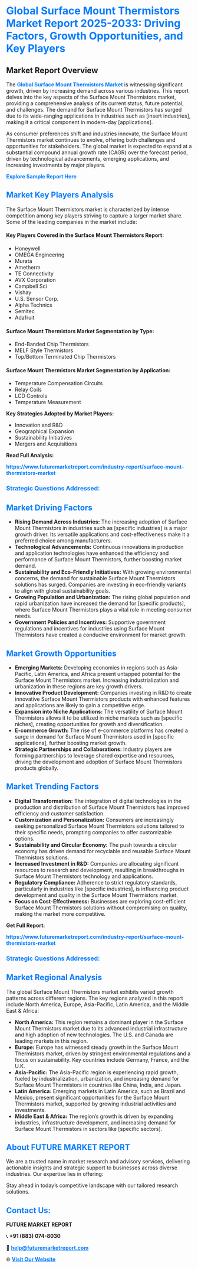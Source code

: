 <h1 style="color: #007BFF;">Global Surface Mount Thermistors Market Report 2025-2033: Driving Factors, Growth Opportunities, and Key Players</h1>

<section id="overview">
<h2>Market Report Overview</h2>
<p>The <a href="https://www.futuremarketreport.com/industry-report/surface-mount-thermistors-market" style="color: #007BFF; text-decoration: none;"><strong>Global Surface Mount Thermistors Market</strong></a> is witnessing significant growth, driven by increasing demand across various industries. This report delves into the key aspects of the Surface Mount Thermistors market, providing a comprehensive analysis of its current status, future potential, and challenges. The demand for Surface Mount Thermistors has surged due to its wide-ranging applications in industries such as [insert industries], making it a critical component in modern-day [applications].</p>
<p>As consumer preferences shift and industries innovate, the Surface Mount Thermistors market continues to evolve, offering both challenges and opportunities for stakeholders. The global market is expected to expand at a substantial compound annual growth rate (CAGR) over the forecast period, driven by technological advancements, emerging applications, and increasing investments by major players.</p>
</section>

<section id="overview">
<p><a href="https://www.futuremarketreport.com/request-sample/reportId=82499" style="color: #007BFF; text-decoration: none;"><strong>Explore Sample Report Here</strong></a></p>
</section>

<section id="key-players">
<h2 style="color: #007BFF;">Market Key Players Analysis</h2>
<p>The Surface Mount Thermistors market is characterized by intense competition among key players striving to capture a larger market share. Some of the leading companies in the market include:</p>
<h4>Key Players Covered in the Surface Mount Thermistors Report:</h4>
<ul><li>Honeywell</li><li>OMEGA Engineering</li><li>Murata</li><li>Ametherm</li><li>TE Connectivity</li><li>AVX Corporation</li><li>Campbell Sci</li><li>Vishay</li><li>U.S. Sensor Corp.</li><li>Alpha Technics</li><li>Semitec</li><li>Adafruit</li></ul>
<h4>Surface Mount Thermistors Market Segmentation by Type:</h4>
<ul><li>End-Banded Chip Thermistors</li><li>MELF Style Thermistors</li><li>Top/Bottom Terminated Chip Thermistors</li></ul>

<h4>Surface Mount Thermistors Market Segmentation by Application:</h4>
<ul><li>Temperature Compensation Circuits</li><li>Relay Coils</li><li>LCD Controls</li><li>Temperature Measurement</li></ul>
<p><strong>Key Strategies Adopted by Market Players:</strong></p>
<ul>
<li>Innovation and R&D</li>
<li>Geographical Expansion</li>
<li>Sustainability Initiatives</li>
<li>Mergers and Acquisitions</li>
</ul>
</section>

<section>
<p><strong>Read Full Analysis: </strong></p><a href="https://www.futuremarketreport.com/industry-report/surface-mount-thermistors-market" style="color: #007BFF; text-decoration: none;"><strong>https://www.futuremarketreport.com/industry-report/surface-mount-thermistors-market</strong></a>
<h3 style="color: #007BFF;">Strategic Questions Addressed:</h3>
</section>

<section id="driving-factors">
<h2 style="color: #007BFF;">Market Driving Factors</h2>
<ul>
<li><strong>Rising Demand Across Industries:</strong> The increasing adoption of Surface Mount Thermistors in industries such as [specific industries] is a major growth driver. Its versatile applications and cost-effectiveness make it a preferred choice among manufacturers.</li>
<li><strong>Technological Advancements:</strong> Continuous innovations in production and application technologies have enhanced the efficiency and performance of Surface Mount Thermistors, further boosting market demand.</li>
<li><strong>Sustainability and Eco-Friendly Initiatives:</strong> With growing environmental concerns, the demand for sustainable Surface Mount Thermistors solutions has surged. Companies are investing in eco-friendly variants to align with global sustainability goals.</li>
<li><strong>Growing Population and Urbanization:</strong> The rising global population and rapid urbanization have increased the demand for [specific products], where Surface Mount Thermistors plays a vital role in meeting consumer needs.</li>
<li><strong>Government Policies and Incentives:</strong> Supportive government regulations and incentives for industries using Surface Mount Thermistors have created a conducive environment for market growth.</li>
</ul>
</section>

<section id="growth-opportunities">
<h2 style="color: #007BFF;">Market Growth Opportunities</h2>
<ul>
<li><strong>Emerging Markets:</strong> Developing economies in regions such as Asia-Pacific, Latin America, and Africa present untapped potential for the Surface Mount Thermistors market. Increasing industrialization and urbanization in these regions are key growth drivers.</li>
<li><strong>Innovative Product Development:</strong> Companies investing in R&D to create innovative Surface Mount Thermistors products with enhanced features and applications are likely to gain a competitive edge.</li>
<li><strong>Expansion into Niche Applications:</strong> The versatility of Surface Mount Thermistors allows it to be utilized in niche markets such as [specific niches], creating opportunities for growth and diversification.</li>
<li><strong>E-commerce Growth:</strong> The rise of e-commerce platforms has created a surge in demand for Surface Mount Thermistors used in [specific applications], further boosting market growth.</li>
<li><strong>Strategic Partnerships and Collaborations:</strong> Industry players are forming partnerships to leverage shared expertise and resources, driving the development and adoption of Surface Mount Thermistors products globally.</li>
</ul>
</section>

<section id="trending-factors">
<h2 style="color: #007BFF;">Market Trending Factors</h2>
<ul>
<li><strong>Digital Transformation:</strong> The integration of digital technologies in the production and distribution of Surface Mount Thermistors has improved efficiency and customer satisfaction.</li>
<li><strong>Customization and Personalization:</strong> Consumers are increasingly seeking personalized Surface Mount Thermistors solutions tailored to their specific needs, prompting companies to offer customizable options.</li>
<li><strong>Sustainability and Circular Economy:</strong> The push towards a circular economy has driven demand for recyclable and reusable Surface Mount Thermistors solutions.</li>
<li><strong>Increased Investment in R&D:</strong> Companies are allocating significant resources to research and development, resulting in breakthroughs in Surface Mount Thermistors technology and applications.</li>
<li><strong>Regulatory Compliance:</strong> Adherence to strict regulatory standards, particularly in industries like [specific industries], is influencing product development and quality in the Surface Mount Thermistors market.</li>
<li><strong>Focus on Cost-Effectiveness:</strong> Businesses are exploring cost-efficient Surface Mount Thermistors solutions without compromising on quality, making the market more competitive.</li>
</ul>
</section>

<section>
<p><strong>Get Full Report: </strong></p><a href="https://www.futuremarketreport.com/industry-report/surface-mount-thermistors-market" style="color: #007BFF; text-decoration: none;"><strong>https://www.futuremarketreport.com/industry-report/surface-mount-thermistors-market</strong></a>
<h3 style="color: #007BFF;">Strategic Questions Addressed:</h3>
</section>


<section id="regional-analysis">
<h2 style="color: #007BFF;">Market Regional Analysis</h2>
<p>The global Surface Mount Thermistors market exhibits varied growth patterns across different regions. The key regions analyzed in this report include North America, Europe, Asia-Pacific, Latin America, and the Middle East & Africa:</p>
<ul>
<li><strong>North America:</strong> This region remains a dominant player in the Surface Mount Thermistors market due to its advanced industrial infrastructure and high adoption of new technologies. The U.S. and Canada are leading markets in this region.</li>
<li><strong>Europe:</strong> Europe has witnessed steady growth in the Surface Mount Thermistors market, driven by stringent environmental regulations and a focus on sustainability. Key countries include Germany, France, and the U.K.</li>
<li><strong>Asia-Pacific:</strong> The Asia-Pacific region is experiencing rapid growth, fueled by industrialization, urbanization, and increasing demand for Surface Mount Thermistors in countries like China, India, and Japan.</li>
<li><strong>Latin America:</strong> Emerging markets in Latin America, such as Brazil and Mexico, present significant opportunities for the Surface Mount Thermistors market, supported by growing industrial activities and investments.</li>
<li><strong>Middle East & Africa:</strong> The region’s growth is driven by expanding industries, infrastructure development, and increasing demand for Surface Mount Thermistors in sectors like [specific sectors].</li>
</ul>
</section>

<footer>
<h2 style="color: #007BFF;">About FUTURE MARKET REPORT</h2>
<p>We are a trusted name in market research and advisory services, delivering actionable insights and strategic support to businesses across diverse industries. Our expertise lies in offering:</p>

<p>Stay ahead in today’s competitive landscape with our tailored research solutions.</p>

<h2 style="color: #007BFF;">Contact Us:</h2>
<p><strong>FUTURE MARKET REPORT</strong></p>
<p>📞 <strong>+91 (883) 074-8030</strong></p>
<p>📧 <strong><a href="mailto:help@futuremarketreport.com" style="color: #007BFF;">help@futuremarketreport.com</a></strong></p>
<p>🌐 <strong><a href="https://www.futuremarketreport.com/" style="color: #007BFF;">Visit Our Website</a></strong></p>
</footer>